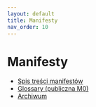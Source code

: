 ```yaml
---
layout: default
title: Manifesty
nav_order: 10
---
```


# Manifesty
- [Spis treści manifestów](../manifesty/00_INDEX.md)
- [Glossary (publiczna M0)](../manifesty/GLOSSARY.md)
- [Archiwum](../manifesty/archive/)
